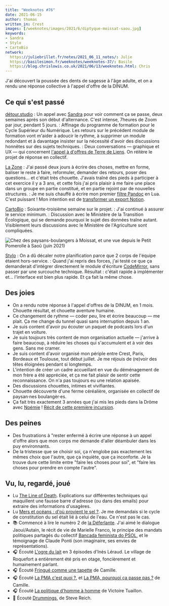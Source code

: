 ```yaml
---
title: "Weeknotes #76"
date: 2021-06-15
author: thomas
written_in: Crest
images: [/weeknotes/images/2021/6/diptyque-moissat-saou.jpg]
keywords:
- Sandra
- Stylo
- CartoBio
network:
  https://juliebrillet.fr/notes/2021_06_11_notes/: Julie
  https://basilesimon.fr/weeknotes/weeknotes-37/: Basile
  https://blog.chrislowis.co.uk/2021/06/13/weeknotes.html: Chris
---
```


J'ai découvert la poussée des dents de sagesse à l'âge adulte,
et on a rendu une réponse collective à l'appel d'offre de la DINUM.

<!--more-->

## Ce qui s'est passé

[détour.studio]
: Un appel avec [Sandra] pour voir comment ça se passe, deux semaines après son début d'alternance. C'est intense, 7heures de Zoom par jour, pendant 5 jours.
: Affinage du programme de formation pour le Cycle Supérieur du Numérique. Les retours sur le précédent module de formation vont m'aider à adoucir le rythme, à supprimer un module redondant et à davantage insister sur la nécessité d'avoir des discussions honnêtes sur des sujets techniques.
: Deux conversations — graphique et UX — qui concernent [l'appel à d'offres de Terre de Liens](https://www.notion.so/Appel-d-offres-Refonte-du-site-de-Terre-de-Liens-d01f711be2634038b1dfccdbd0d5277d). On réitère le projet de réponse en collectif.

[La Zone]
: J'ai passé deux jours à écrire des choses, mettre en forme, baliser le reste à faire, reformuler, demander des retours, poser des questions… et c'était très chouette. J'avais traîné des pieds à participer à cet exercice il y a 3 ans, et cette fois j'ai pris plaisir à me faire une place dans un groupe en partie constitué, et en partie rejoint par de nouvelles structures.
: Je me suis chauffé à écrire mon premier [filtre Pandoc](https://pandoc.org/lua-filters) en Lua. C'est puissant ! Mon intention est de [transformer un export Notion](https://github.com/thom4parisot/pandoc-notion-subpages-filter).

[CartoBio]
: Soixante-troisième semaine sur le projet.
: J'ai continué à assurer le service minimum.
: Discussion avec le Ministère de la Transition Écologique, qui se demande pourquoi le sujet des données traîne autant. Visiblement leurs discussions avec le Ministère de l'Agriculture sont compliquées.

![](/weeknotes/images/2021/6/diptyque-moissat-saou.jpg "Chez des paysans-boulangers à Moissat, et une vue depuis le Petit Pomerolle à Saoû (juin 2021)")

[Stylo]
: On a dû décaler notre planification parce que 2 corps de l'équipe étaient hors-service.
: Quand j'ai repris des forces, j'ai testé ce que ça demanderait d'intégrer directement le module d'écriture [CodeMirror](https://codemirror.net/6/), sans passer par une surcouche technique. Résultat : c'était rapide à implémenter et… l'interface est bien plus rapide. Et ça fait la même chose.

## Des joies

- On a rendu notre réponse à l'appel d'offres de la DINUM, en 1 mois. Chouette résultat, et chouette aventure humaine.
- Ce changement de rythme — coder peu, lire et écrire beaucoup — me plait. Ça me change du tunnel quasi sans interruption depuis 1 an.
- Je suis content d'avoir pu écouter un paquet de podcasts lors d'un trajet en voiture.
- Je suis toujours très content de mon organisation actuelle — j'arrive à faire beaucoup, à réduire les choses qui s'accumulent et à voir des gens. Sans me cramer.
- Je suis content d'avoir organisé mon périple entre Crest, Paris, Bordeaux et Toulouse, tout début juillet. Je me réjouis de (re)voir des têtes éloignées pendant si longtemps.
- L'intention de créer un cadre accueillant en vue du déménagement de mon frère a été appréciée, et ça me fait plaisir de sentir cette reconnaissance. On n'a pas toujours eu une relation apaisée.
- Des discussions chouettes, intimes et vivifiantes.
- Chouette découverte d'une ferme céréalière, organisée en collectif de paysan·nes boulangèr·es.
- Ça fait très exactement 3 années que j'ai mis les pieds dans la Drôme avec [Noémie] ! [Récit de cette première incursion](https://estcequecestdutravail.xyz/2018/12/crest.html).

## Des peines

- Des frustrations à "rester enfermé à écrire une réponse à un appel d'offre alors que mon corps me demande d'aller déambuler dans les puy environnants.
- De la tristesse que se choisir soi, ça n'englobe pas exactement les mêmes choix que l'autre, que ça inquiète, que ça inconforte. Je la trouve dure cette limite entre "faire les choses pour soi", et "faire les choses pour prendre en compte l'autre".

## Vu, lu, regardé, joué

- Lu [The Line of Death](https://textslashplain.com/2017/01/14/the-line-of-death/). Explications sur différentes techniques qui maquillent une fausse barre d'adresse (ou dans des emails) pour extraire des informations d'usagères.
- Lu [Mers et océans : d'où provient le sel ?](https://www.futura-sciences.com/planete/questions-reponses/eau-mers-oceans-provient-sel-569/). Je me demandais si le cycle de constitution du sel était lié à celui de l'eau. Ce n'est pas le cas.
- 📚 Commencé à lire le numéro 2 de [la Déferlante](https://revueladeferlante.fr/). J'ai aimé le dialogue Jaoui/Autain, le récit de vie de Marielle Franco, le principe des mandats politiques partagés du collectif [Bancada feminista do PSOL](https://www.instagram.com/bancadafeministapsol/), et le témoignage de Claude Ponti (son imaginaire, ses envies de représentations).
- 🎧 Écouté [L'ogre du lait](https://www.franceculture.fr/emissions/series/enquete-lait-toxique) en 3 épisodes d'Inès Léraud. Le village de Roquefort a entièrement été pris en otage, foncièrement et humainement parlant.
- 🎧 Écouté [Fringué comme une tapette](https://www.binge.audio/podcast/camille/fringue-comme-une-tapette) de Camille.
- 🎧 Écouté [La PMA c'est quoi ?](https://www.binge.audio/podcast/camille/la-pma-cest-quoi-1-2), et [La PMA, pourquoi ça passe pas ?](https://www.binge.audio/podcast/camille/la-pma-pourquoi-ca-passe-pas-2-2) de Camille.
- 🎧 Écouté [La politique d'homme à homme](https://www.binge.audio/podcast/les-couilles-sur-la-table/la-politique-dhomme-a-homme) de Victoire Tuaillon.
- 🎵 Écouté [Drummings](https://www.youtube.com/watch?v=uDhwFTw4VnI), de Steve Reich.

[détour.studio]: /
[Stylo]: https://github.com/EcrituresNumeriques/stylo
[CartoBio]: https://cartobio.org/
[La Zone]: http://la.zone
[YesWiki]: https://yeswiki.net
[DataGalaxy]: https://www.datagalaxy.com/
[Classes à 12]: https://beta.gouv.fr/startups/classes12.html

[Noémie]: https://noemiegirard.co
[Sandra]: https://sandrakpodar.net/
[Juliette]: https://twitter.com/ju_net01
[Sofia]: https://twitter.com/sofiaboulaarab
[Guillaume]: https://www.yuzutech.fr/
[Antoine]: https://www.quaternum.net/
[Yannick]: https://elsif.fr/
[Basile]: https://basilesimon.fr/
[Maïtané]: https://maiwann.net/
[Laurent]: https://cocotier.xyz/
[Audrey]: https://fr.linkedin.com/in/audreybramy
